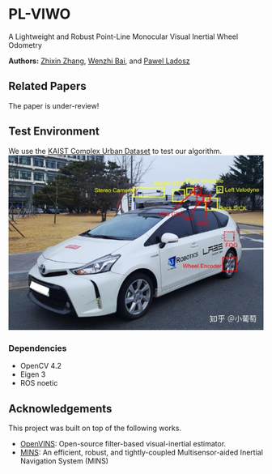 # PL-VIWO
A Lightweight and Robust Point-Line Monocular Visual Inertial Wheel Odometry

**Authors:** [Zhixin Zhang](https://happy-zzx.github.io/ZhixinZhang.github.io/), [Wenzhi Bai](https://wenzhibai.github.io/), and [Pawel Ladosz]()

## Related Papers
The paper is under-review!

## Test Environment
We use the [KAIST Complex Urban Dataset](https://sites.google.com/view/complex-urban-dataset) to test our algorithm.
![alt text](images/KAIST_data.jpg)
### Dependencies
* OpenCV 4.2
* Eigen 3
* ROS noetic

## Acknowledgements
This project was built on top of the following works.
* [OpenVINS](https://github.com/rpng/open_vins): Open-source filter-based visual-inertial estimator.
* [MINS](https://github.com/rpng/MINS/tree/master): An efficient, robust, and tightly-coupled Multisensor-aided Inertial Navigation System (MINS)

